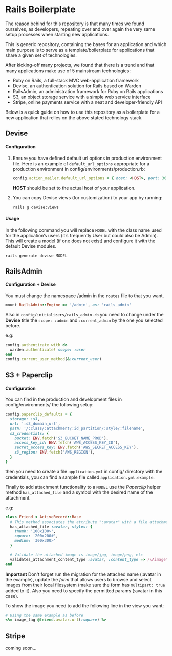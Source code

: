 # Rails Boilerplate

The reason behind for this repository is that many times we found ourselves, as
developers, repeating over and over again the very same setup processes when
starting new applications.

This is generic repository, containing the bases for an application and which
main purpose is to serve as a template/boilerplate for applications that share
a given set of technologies.

After kicking-off many projects, we found that there is a trend and that many
applications make use of 5 mainstream technologies:
* Ruby on Rails, a full-stack MVC web-application framework
* Devise, an authentication solution for Rails based on Warden
* RailsAdmin, an administration framework for Ruby on Rails applications
* S3, an object storage service with a simple web service interface
* Stripe, online payments service with a neat and developer-friendly API

Below is a quick guide on how to use this repository as a boilerplate for a new
application that relies on the above stated technology stack.

## Devise

#### Configuration
1. Ensure you have defined default url options in production environment file. Here
   is an example of `default_url_options` appropriate for a production environment
   in config/environments/production.rb:
   ```ruby
   config.action_mailer.default_url_options = { host: <HOST>, port: 3000 }
   ```

   **HOST** should be set to the actual host of your application.

2. You can copy Devise views (for customization) to your app by running:
   ```
   rails g devise:views
   ```

#### Usage
In the following command you will replace `MODEL` with the class name used for
the application’s users (it’s frequently User but could also be Admin). This
will create a model (if one does not exist) and configure it with the default
Devise modules.

```
rails generate devise MODEL
```

## RailsAdmin

#### Configuration + Devise
You must change the namespace /admin in the `routes` file to that you want.

```ruby
mount RailsAdmin::Engine => '/admin', as: 'rails_admin'
```

Also in `config/initializers/rails_admin.rb` you need to change under the
**Devise** title the `scope: :admin` and `:current_admin` by the one you
selected before.

e.g:
```ruby
config.authenticate_with do
  warden.authenticate! scope: :user
end
config.current_user_method(&:current_user)
```

## S3 + Paperclip

#### Configuration
You can find in the production and development files in config/environments/
the following setup:

```ruby
config.paperclip_defaults = {
  storage: :s3,
  url: ':s3_domain_url',
  path: '/:class/:attachment/:id_partition/:style/:filename',
  s3_credentials: {
    bucket: ENV.fetch('S3_BUCKET_NAME_PROD'),
    access_key_id: ENV.fetch('AWS_ACCESS_KEY_ID'),
    secret_access_key: ENV.fetch('AWS_SECRET_ACCESS_KEY'),
    s3_region: ENV.fetch('AWS_REGION'),
  }
}
```

then you need to create a file `application.yml` in config/ directory with the
credentials, you can find a sample file called `application.yml.example`.

Finally to add attachment functionality to a `MODEL` use the *Paperclip* helper
method `has_attached_file` and a symbol with the desired name of the attachment.

e.g:
```ruby
class Friend < ActiveRecord::Base
  # This method associates the attribute ":avatar" with a file attachment
  has_attached_file :avatar, styles: {
    thumb: '100x100>',
    square: '200x200#',
    medium: '300x300>'
  }

  # Validate the attached image is image/jpg, image/png, etc
  validates_attachment_content_type :avatar, :content_type => /\Aimage\/.*\Z/
end
```

**Important**
Don't forget run the migration for the attached name (:avatar in the example),
update the *form* that allows users to browse and select images from their
local filesystem (make sure the form has `multipart: true` added to it).
Also you need to specify the permitted params (:avatar in this case).

To show the image you need to add the following line in the view you want:

```ruby
# Using the same example as before
<%= image_tag @friend.avatar.url(:square) %>
```

## Stripe

coming soon...
